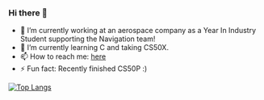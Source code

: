 ### Hi there 👋

- 🔭 I’m currently working at an aerospace company as a Year In Industry Student supporting the Navigation team!
- 🌱 I’m currently learning C and taking CS50X.
- 📫 How to reach me: [here](https://linktr.ee/coreyrichardson)
- ⚡ Fun fact: Recently finished CS50P :)
<!-- - 😄 Pronouns: ... -->

[![Top Langs](https://github-readme-stats.vercel.app/api/top-langs/?username=corey-richardson)](https://github.com/anuraghazra/github-readme-stats)


